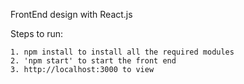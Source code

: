 FrontEnd design with React.js

Steps to run:

    1. npm install to install all the required modules
    2. 'npm start' to start the front end
    3. http://localhost:3000 to view 